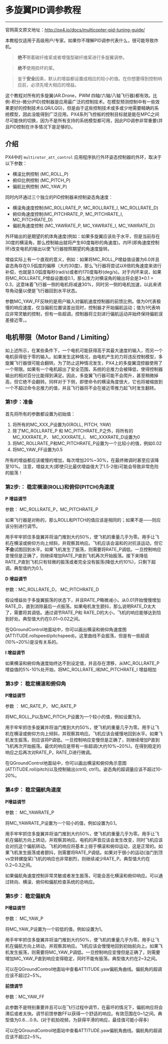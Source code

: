 # 多旋翼PID调参教程 
---

官网英文原文地址：http://px4.io/docs/multicopter-pid-tuning-guide/


本教程仅适用于高级用户/专家。如果你不理解PID调参代表什么，很可能导致炸机。

>**绝不**带着碳纤维桨或者增强型碳纤维桨进行多旋翼调参。

>**绝不**使用损坏的桨。

>鉴于**安全**因素，默认的增益都设置成相应的较小的值。在你想要得到控制响应前，必须先增大相应的增益。

这个教程对所有的多旋翼(AR.Drone，PWM 四轴/六轴/八轴飞行器)都有效。比例-积分-微分(PID)控制器是应用最广泛的控制技术。在模型预测控制中有一些效果更好的控制技术(LQR/LQG)，但是由于这些控制技术或多或少地需要精确的系统模型，因此没能得到广泛应用。PX4系列飞控板的控制目标就是能在MPC之间尽可能快的切换，因为不是所有支持的系统模型都可用，因此PID调参非常重要(并且PID控制在许多情况下是足够的)。


## 介绍


PX4中的 `multirotor_att_control` 应用程序执行外环姿态控制器的外环，取决于以下参数：

* 横滚比例控制 (MC_ROLL_P)
* 俯仰比例控制 (MC_PITCH_P)
* 偏航比例控制 (MC_YAW_P)


同时内环通过三个独立的PID控制器来控制姿态角速度：

* 横滚角速度控制(MC_ROLLRATE_P, MC_ROLLRATE_I, MC_ROLLRATE_D)
* 俯仰角速度控制(MC_PITCHRATE_P, MC_PITCHRATE_I, MC_PITCHRATE_D)
* 偏航角速度控制 (MC_YAWRATE_P, MC_YAWRATE_I, MC_YAWRATE_D)

外环输出的是期望的机体角速度(例如：如果多旋翼应该处于水平，但是当前存在30度的横滚角，那么控制输出就将产生60度每秒的角速度)。内环(即角速度控制环)改变电机的输出以使飞行器按照期望的角速度旋转。

增益实际上有一个直观的意义，例如：如果将MC_ROLL_P增益值设置为6.0并且姿态角存在0.5弧度的偏移（大约30度)，那么飞行器将尝试以6倍的角速度来进行补偿，也就是3.0弧度每秒(rad/s)或者约170度每秒(deg/s)。对于内环来说，如果将MC_ROLLRATE_P增益设置成0.1，那么推力对横滚角的输出将会是3*0.1 = 0.3，这意味着飞行器一侧的电机将减速30%，同时另一侧的电机加速，以此来诱导角动量以便是飞行器回到水平状态。

参数MC_YAW_FF反映的是用户输入对偏航速度控制器的前馈比例。值为0代表极慢的响应速度，仅当偏航位置误差出现时，控制器才开始偏航运动；值为1代表响应非常灵敏的控制，但有一些超调，控制器将立刻进行偏航运动并始终保持偏航误差接近零，。


## 电机带限（Motor Band / Limiting）

如上述所示，在某些条件下，一个电机可能获得高于其最大速度的输入，而另一个电机获得低于零的输入。如果发生这种情况，由电机产生的力将违反控制模型，多旋翼飞行器很可能会翻转。为了防止这种情况发生，PX4上的多旋翼混控器使用了一个带限。如果有一个电机超出了安全范围，系统的总推力会被降低，使得控制器输出的相对百分比能得到满足。因此，多旋翼飞行器可能不会爬升，甚至稍微掉高，但它绝不会翻转。同样对于下侧，即使命令的横滚角度很大，它也将被缩放到一个不超过命令总推力的值，并且飞行器将不会在接近零推力起飞时发生翻转。


### **第1步**：准备

首先将所有的参数都设置为初始值：

1. 将所有的MC_XXX_P设置为0(ROLL, PITCH, YAW)
2. 除了MC_ROLLRATE_P 和 MC_PITCHRATE_P之外，将所有的MC_XXXRATE_P、 MC_XXXRATE_I、 MC_XXXRATE_D设置为0
3. 将MC_ROLLRATE_P和MC_PITCHRATE_P设置为一个比较小的值，例如0.02
4. 将MC_YAW_FF设置为0.5

所有的增益都应该缓慢的增加，每次增加20%~30%，在最终微调时甚至应该降至10%。注意，增益太大(即使只比最优增益值大了1.5-2倍)可能会导致非常危险的振荡！


### **第2步**:： 稳定横滚(ROLL)和俯仰(PITCH)角速度


**P 增益调节**

参数： MC_ROLLRATE_P，MC_PITCHRATE_P

如果飞行器是对称的，那么ROLL和PITCH的值应该是相同的；如果不是——则应该分别进行调节。

用手牢牢抓住多旋翼并将油门推到大约50%，使飞机的重量几乎为零。用手让飞机在横滚或俯仰方向上倾斜，并观察其响应。飞机应该会温和的对抗该运动，但它**不会**试图回到水平。如果飞机发生了振荡，则需要将RATE_P调低。一旦控制响应变慢但是正确了，则继续增加RATE_P直到飞机再次开始振荡。接下来降低RATE_P直到飞机只有轻微的振荡或者完全没有振荡(降低大约10%)，只剩下超调。典型值约为0.1。

**D 增益调节**

参数：MC_ROLLRATE_D， MC_PITCHRATE_D

假设增益处于多旋翼振荡的状态下，并且RATE_P略微减小。从0.01开始慢慢增加RATE_D，直到消除最后一点振荡。如果电机发生颤抖，那么说明RATE_D太大了，需要将其调低。通过调节RATE_P和 RATE_D的大小，飞机的响应能够达到恰到好处。典型值大约在0.01~0.02之间。

在QGroundControl地面站中，你可以画出横滚和俯仰角速度图(ATTITUDE.rollspeed/pitchspeed)。这里曲线不会振荡，但是有一些超调(10%~20%)是没有关系的。

**I 增益调节**

如果横滚和俯仰角速度始终达不到设定值，并且存在漂移，从MC_ROLLRATE_P增益值的5%-10%处开始，将MC_ROLLRATE_I和MC_PITCHRATE_I 增益相加


### **第3步**：  稳定横滚和俯仰角


**P增益调节**

参数 ： MC_RATE_P， MC_RATE_P

将MC_ROLL_P以及MC_PITCH_P设置为一个较小的值，例如设置为3。

用手牢牢抓住多旋翼并将油门推到大约50%，使飞机的重量几乎为零。用手让飞机在横滚或俯仰方向上倾斜，并观察其响应。飞机应该会缓慢地回到水平。如果飞机发生振荡，则应该将P调低。一旦控制响应变慢但是正确了，则继续增加P直到飞机再次开始振荡。最优的响应是带有一些超调(大约10%~20%)。在得到稳定的响应之后再次对RATE_P，RATE_D进行微调。

在QGroundControl地面站中，你可以画出横滚和俯仰角示意图 (ATTITUDE.roll/pitch)以及控制输出(ctrl0, ctrl1)。姿态角的超调量应该不超过10-20%。


### **第4步**： 稳定偏航角速度


**P增益调节**

参数： MC_YAWRATE_P

将MC_YAWRATE_P设置为一个较小的值，例如设置为0.1。

用手牢牢抓住多旋翼并将油门推到大约50%，使飞机的重量几乎为零。用手让飞机在偏航方向上转动，并观察其响应。电机的声音应该会发生改变，同时飞机应该会对抗这个偏航转动。飞机的响应将基本上弱于横滚和俯仰运动，这是正常的。如果飞机发生振荡或者颤抖，则需要将RATE_P调低。如果对于很小的运动(油门到顶vs空转螺旋桨)飞机的响应也非常剧烈，则继续减少RATE_P。典型值大约在0.2~0.3之间。

如果偏航角速度控制非常灵敏或者发生振荡，可能会恶化横滚和俯仰响应。可以通过转向、横滚、俯仰和偏航检查系统的总响应。


### **第5步**： 稳定偏航角


**P增益调节**

参数： MC_YAW_P

将MC_YAW_P设置为一个较低的值，例如设置为1。

用手牢牢抓住多旋翼并将油门推到大约50%，使飞机的重量几乎为零。用手让飞机在偏航方向上转动，并观察其响应。飞机应该会慢慢地回到初始航向上。如果飞机发生振荡，则需要将MC_YAW_P调低。一旦控制响应变慢但是正确了，则需要增加MC_YAW_P直到响应变得稳定，同时不能有振荡。典型值大约在2~3之间。

可以在QGroundControl地面站中查看ATTITUDE.yaw偏航角曲线。偏航角的超调应该不超过2~5%。

**前馈调节**

参数：MC_YAW_FF

此参数不是特别重要并且可以在飞行过程中调节，在最坏的情况下，偏航响应将会滞后或者太快。调节前馈参数FF以获得一个舒适的响应。有效范围在0~1之间。典型值为0.8....0.9。(对于航拍视频，为获得平滑的响应，最佳值可能小得多)

可以在QGroundControl地面站中查看ATTITUDE.yaw偏航角曲线。偏航角的超调应该不超过2~5%。
